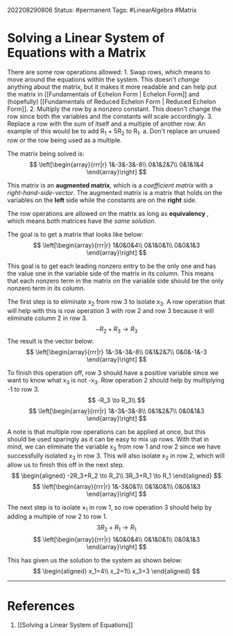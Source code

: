 202208290806
Status: #permanent 
Tags: #LinearAlgebra #Matrix

# Solving a Linear System of Equations with a Matrix

There are some row operations allowed:
    1. Swap rows, which means to move around the equations within the system. This doesn't *change* anything about the matrix, but it makes it more readable and can help put the matrix in [[Fundamentals of Echelon Form | Echelon Form]] and (hopefully) [[Fundamentals of Reduced Echelon Form | Reduced Echelon Form]].
    2. Multiply the row by a nonzero constant. This doesn't change the row since both the variables and the constants will scale accordingly.
    3. Replace a row with the sum of itself and a multiple of another row. An example of this would be to add R$_1$ + 5R$_2$ to R$_1$. 
        a. Don't replace an unused row or the row being used as a multiple.
        
The matrix being solved is:
$$
\left[\begin{array}{rrr|r}
1&-3&-3&-8\\
0&1&2&7\\
0&1&1&4
\end{array}\right]
$$

This matrix is an **augmented matrix**, which is a *coefficient matrix* with a *right-hand-side-vector*. The augmented matrix is a matrix that holds on the variables on the **left** side while the constants are on the **right** side.

The row operations are allowed on the matrix as long as **equivalency** , which means both matrices have the *same solution*.

The goal is to get a matrix that looks like below:
$$
\left[\begin{array}{rrr|r}
1&0&0&4\\
0&1&0&1\\
0&0&1&3
\end{array}\right]
$$

This goal is to get each leading nonzero entry to be the only one and has the value one in the variable side of the matrix in its column. This means that each nonzero term in the matrix on the variable side should be the only nonzero term in its column.

The first step is to eliminate x$_2$ from row 3 to isolate x$_3$. A row operation that will help with this is row operation 3 with row 2 and row 3 because it will eliminate column 2 in row 3.
$$
-R_2+R_3 \to R_3
$$
The result is the vector below:
$$
\left[\begin{array}{rrr|r}
1&-3&-3&-8\\
0&1&2&7\\
0&0&-1&-3
\end{array}\right]
$$

To finish this operation off, row 3 should have a positive variable since we want to know what x$_3$ is not -x$_3$. Row operation 2 should help by multiplying -1 to row 3.
$$
-R_3 \to R_3\\
$$
$$
\left[\begin{array}{rrr|r}
1&-3&-3&-8\\
0&1&2&7\\
0&0&1&3
\end{array}\right]
$$

A note is that multiple row operations can be applied at once, but this should be used sparingly as it can be easy to mix up rows. With that in mind, we can eliminate the variable x$_3$ from row 1 and row 2 since we have successfully isolated x$_3$ in row 3. This will also isolate x$_2$ in row 2, which will allow us to finish this off in the next step.
$$
\begin{aligned}
-2R_3+R_2 \to R_2\\
3R_3+R_1 \to R_1
\end{aligned}
$$
$$
\left[\begin{array}{rrr|r}
1&-3&0&1\\
0&1&0&1\\
0&0&1&3
\end{array}\right]
$$

The next step is to isolate x$_1$ in row 1, so row operation 3 should help by adding a multiple of row 2 to row 1.
$$
3R_2+R_1 \to R_1
$$
$$
\left[\begin{array}{rrr|r}
1&0&0&4\\
0&1&0&1\\
0&0&1&3
\end{array}\right]
$$

This has given us the solution to the system as shown below:
$$
\begin{aligned}
x_1=4\\
x_2=1\\
x_3=3
\end{aligned}
$$




---
# References
1. [[Solving a Linear System of Equations]]